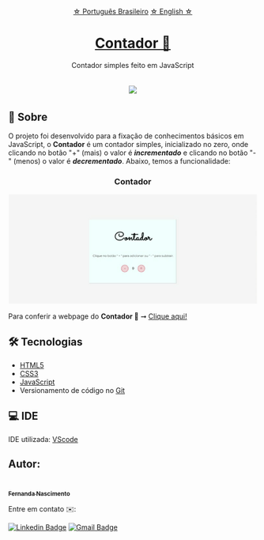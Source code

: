 <p align="center">
    <a href="https://github.com/Fernanda1701/contador/blob/main/README.md">☆ Português Brasileiro</a>
    <a href="https://github.com/Fernanda1701/contador/blob/main/README.eng.md">☆ English ☆</a> 
</p>


<h1 align="center">
    <a href="https://fernanda1701.github.io/contador/">Contador 🧮</a>
</h1>
<p align="center">Contador simples feito em JavaScript</p>

<h2 align="center">
<img src="https://img.shields.io/static/v1?label=Status:&message=Completo ✅&color=32CD32&style=for-the-badge&logo=ghost"/>
</h2>


## 💎 Sobre

O projeto foi desenvolvido para a fixação de conhecimentos básicos em JavaScript, 
o <b>Contador</b> é um contador simples, inicializado no zero, onde clicando no botão "+" (mais) o valor é <b><i>incrementado</b></i> e clicando no botão "-" (menos) o valor é <b><i>decrementado</b></i>. 
Abaixo, temos a funcionalidade:


<h3 align="center">Contador</h3>

<p align="center">
  <img alt="contador" title="contador" src="./README/contador.gif" />
</p>


<p>Para conferir a webpage do <b>Contador 🧮</b> ➞ <a href="https://fernanda1701.github.io/contador/">Clique aqui!</a></p>

## 🛠 Tecnologias
 
- [HTML5](https://developer.mozilla.org/en-US/docs/Glossary/HTML5)
- [CSS3](https://devdocs.io/css/)
- [JavaScript](https://developer.mozilla.org/pt-BR/docs/Web/JavaScript)
- Versionamento de código no [Git](https://git-scm.com/)

## 💻 IDE

IDE utilizada: [VScode](https://code.visualstudio.com/)

## Autor:

<a href="https://github.com/Fernanda1701">
 <img style="border-radius: 50%;" src="https://avatars.githubusercontent.com/Fernanda1701" width="80px;" alt=""/>
 <br />
 <sub><b>Fernanda Nascimento</b></sub></a> <a href="https://github.com/Fernanda1701"></a>

Entre em contato ✉️:

[![Linkedin Badge](https://img.shields.io/badge/-Fernanda-blue??style=plastic&logo=Linkedin&logoColor=white&link=https://www.linkedin.com/in/fnasci/)](https://www.linkedin.com/in/fnasci/)
[![Gmail Badge](https://img.shields.io/badge/-fnasci.1701@gmail.com-c14438?style=plastic&logo=Gmail&logoColor=white&link=mailto:fnasci.1701@gmail.com)](mailto:fnasci.1701@gmail.com)
